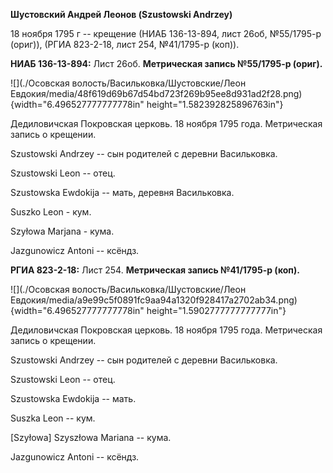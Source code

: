 **Шустовский Андрей Леонов (Szustowski Andrzey)**

18 ноября 1795 г -- крещение (НИАБ 136-13-894, лист 26об, №55/1795-р
(ориг)), (РГИА 823-2-18, лист 254, №41/1795-р (коп)).

**НИАБ 136-13-894:** Лист 26об. **Метрическая запись №55/1795-р
(ориг).**

![](./Осовская волость/Васильковка/Шустовские/Леон Евдокия/media/48f619d69b67d54bd723f269b95ee8d931ad2f28.png){width="6.496527777777778in"
height="1.582392825896763in"}

Дедиловичская Покровская церковь. 18 ноября 1795 года. Метрическая
запись о крещении.

Szustowski Andrzey -- сын родителей с деревни Васильковка.

Szustowski Leon -- отец.

Szustowska Ewdokija -- мать, деревня Васильковка.

Suszko Leon - кум.

Szyłowa Marjana - кума.

Jazgunowicz Antoni -- ксёндз.

**РГИА 823-2-18:** Лист 254. **Метрическая запись №41/1795-р (коп).**

![](./Осовская волость/Васильковка/Шустовские/Леон Евдокия/media/a9e99c5f0891fc9aa94a1320f928417a2702ab34.png){width="6.496527777777778in"
height="1.5902777777777777in"}

Дедиловичская Покровская церковь. 18 ноября 1795 года. Метрическая
запись о крещении.

Szustowski Andrzey -- сын родителей с деревни Васильковка.

Szustowski Leon -- отец.

Szustowska Ewdokija -- мать.

Suszka Leon -- кум.

\[Szyłowa\] Szyszłowa Mariana -- кума.

Jazgunowicz Antoni -- ксёндз.
